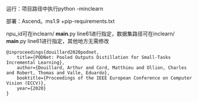 运行：项目路径中执行python  -minclearn

部署：Ascend。ms1.9 +pip-requirements.txt

npu_id可在inclearn/ __main__.py line61进行指定，数据集路径可在inclearn/ __main__.py line61进行指定，其他地方无需修改







```
@inproceedings{douillard2020podnet,
    title={PODNet: Pooled Outputs Distillation for Small-Tasks Incremental Learning},
    author={Douillard, Arthur and Cord, Matthieu and Ollion, Charles and Robert, Thomas and Valle, Eduardo},
    booktitle={Proceedings of the IEEE European Conference on Computer Vision (ECCV)},
    year={2020}
}
```
